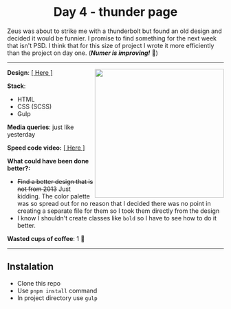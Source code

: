 <h1 align="center">Day 4 - thunder page</h1>

Zeus was about to strike me with a thunderbolt but found an old design and decided it would be funnier. I promise to find something for the next week 
that isn't PSD. I think that for this size of project I wrote it more efficiently than the project on day one. (***Numer is improving!*** 🤗)

<hr>

<img width="300" src="https://c.tenor.com/Aind6W80t_4AAAAC/cat-kitty.gif" align="right" />

**Design**: [[ Here ]](https://365psd.com/psd/thunder-a-free-mega-psd-website-template-56787)

**Stack**:
- HTML
- CSS (SCSS)
- Gulp

**Media queries**: just like yesterday

**Speed code video:**
[[ Here ]](https://www.youtube.com/watch?v=gQR-S9unCdQ)

**What could have been done better?:**
- ~~Find a better design that is not from 2013~~ Just kidding. The color palette was so spread out for no reason that I decided there was no 
  point in creating a separate file for them so I took them directly from the design
- I know I shouldn't create classes like `bold` so I have to see how to do it better.

**Wasted cups of coffee**: 1 🤭
<hr>

## Instalation

- Clone this repo
- Use `pnpm install` command
- In project directory use `gulp`
